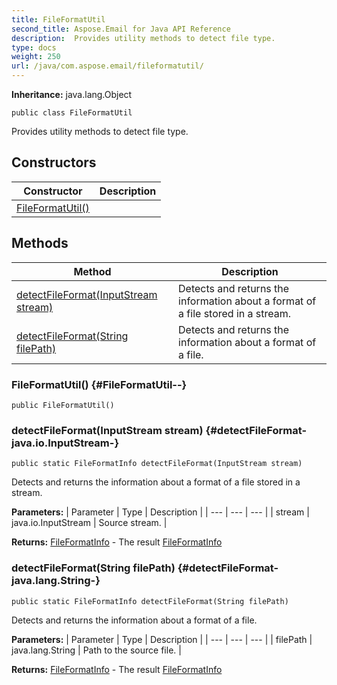 ```yaml
---
title: FileFormatUtil
second_title: Aspose.Email for Java API Reference
description:  Provides utility methods to detect file type.
type: docs
weight: 250
url: /java/com.aspose.email/fileformatutil/
---
```

**Inheritance:**
java.lang.Object
```
public class FileFormatUtil
```

Provides utility methods to detect file type.
## Constructors

| Constructor | Description |
| --- | --- |
| [FileFormatUtil()](#FileFormatUtil--) |  |
## Methods

| Method | Description |
| --- | --- |
| [detectFileFormat(InputStream stream)](#detectFileFormat-java.io.InputStream-) | Detects and returns the information about a format of a file stored in a stream. |
| [detectFileFormat(String filePath)](#detectFileFormat-java.lang.String-) | Detects and returns the information about a format of a file. |
### FileFormatUtil() {#FileFormatUtil--}
```
public FileFormatUtil()
```


### detectFileFormat(InputStream stream) {#detectFileFormat-java.io.InputStream-}
```
public static FileFormatInfo detectFileFormat(InputStream stream)
```


Detects and returns the information about a format of a file stored in a stream.

**Parameters:**
| Parameter | Type | Description |
| --- | --- | --- |
| stream | java.io.InputStream | Source stream. |

**Returns:**
[FileFormatInfo](../../com.aspose.email/fileformatinfo) - The result [FileFormatInfo](../../com.aspose.email/fileformatinfo)
### detectFileFormat(String filePath) {#detectFileFormat-java.lang.String-}
```
public static FileFormatInfo detectFileFormat(String filePath)
```


Detects and returns the information about a format of a file.

**Parameters:**
| Parameter | Type | Description |
| --- | --- | --- |
| filePath | java.lang.String | Path to the source file. |

**Returns:**
[FileFormatInfo](../../com.aspose.email/fileformatinfo) - The result [FileFormatInfo](../../com.aspose.email/fileformatinfo)

